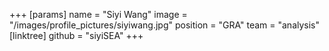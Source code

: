 +++
[params]
  name = "Siyi Wang"
  image = "/images/profile_pictures/siyiwang.jpg"
  position = "GRA"
  team = "analysis"
  [linktree]
    github = "siyiSEA"
+++

